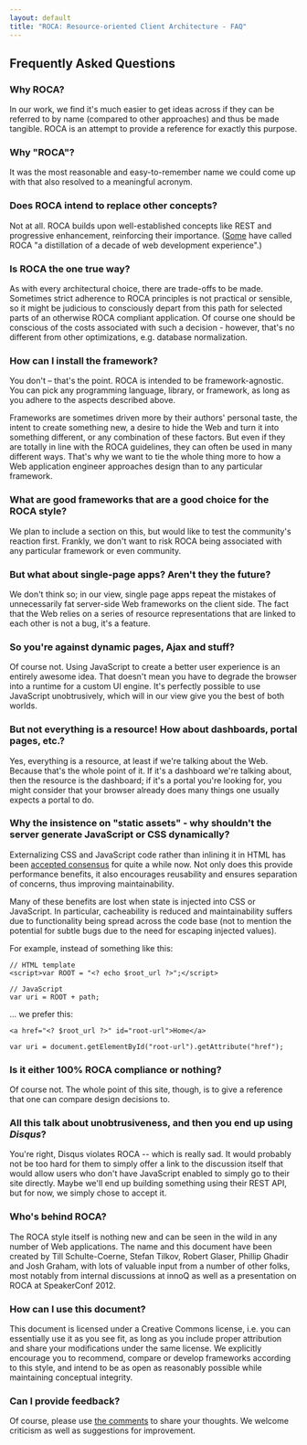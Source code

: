 ```yaml
---
layout: default
title: "ROCA: Resource-oriented Client Architecture - FAQ"
---
```


Frequently Asked Questions
---

### Why ROCA?

In our work, we find it's much easier to get ideas
across if they can be referred to by name (compared to
other approaches) and thus be made tangible. ROCA is an attempt
to provide a reference for exactly this purpose.

### Why "ROCA"?

It was the most reasonable and easy-to-remember name we could
come up with that also resolved to a meaningful acronym.

### Does ROCA intend to replace other concepts?

Not at all. ROCA builds upon well-established concepts like REST and
progressive enhancement, reinforcing their importance.
([Some](http://burningchrome.com) have called ROCA "a distillation of a decade
of web development experience".)

### Is ROCA the one true way?

As with every architectural choice, there are trade-offs to be made. Sometimes
strict adherence to ROCA principles is not practical or sensible, so it might be
judicious to consciously depart from this path for selected parts of an
otherwise ROCA compliant application. Of course one should be conscious of the
costs associated with such a decision - however, that's no different from other
optimizations, e.g. database normalization.

### How can I install the framework?

You don't &#8211; that's the point. ROCA is
intended to be framework-agnostic. You can pick any programming
language, library, or framework, as long as you adhere to the
aspects described above.

Frameworks are sometimes driven more by their authors' personal taste,
the intent to create something new, a desire to hide the Web and turn
it into something different, or any combination of these factors. But
even if they are totally in line with the ROCA guidelines, they can
often be used in many different ways. That's why we want to tie
the whole thing more to how a Web application engineer approaches
design than to any particular framework.

### What are good frameworks that are a good choice for the ROCA style?

We plan to include a section on this, but would like to test the
community's reaction first. Frankly, we don't want to risk ROCA being
associated with any particular framework or even community.

### But what about single-page apps? Aren't they the future?

We don't think so; in our view, single page apps repeat the
mistakes of unnecessarily fat server-side Web frameworks on
the client side. The fact that the Web relies on a series of
resource representations that are linked to each other is not
a bug, it's a feature.

### So you're against dynamic pages, Ajax and stuff?

Of course not. Using JavaScript to create a better user experience is
an entirely awesome idea. That doesn't mean you have to degrade the
browser into a runtime for a custom UI engine. It's perfectly possible
to use JavaScript unobtrusively, which will in our view give you the
best of both worlds.

### But not everything is a resource! How about dashboards, portal pages, etc.?

Yes, everything is a resource, at least if we're talking about the
Web. Because that's the whole point of it. If it's a dashboard we're
talking about, then the resource is the dashboard; if it's a portal
you're looking for, you might consider that your browser already does
many things one usually expects a portal to do.

### Why the insistence on "static assets" - why shouldn't the server generate JavaScript or CSS dynamically?

Externalizing CSS and JavaScript code rather than inlining it in HTML has been
[accepted consensus](http://developer.yahoo.com/performance/rules.html#external)
for quite a while now. Not only does this provide performance benefits, it also
encourages reusability and ensures separation of concerns, thus improving
maintainability.

Many of these benefits are lost when state is injected into CSS or JavaScript.
In particular, cacheability is reduced and maintainability suffers due to
functionality being spread across the code base (not to mention the potential
for subtle bugs due to the need for escaping injected values).

For example, instead of something like this:

    // HTML template
    <script>var ROOT = "<? echo $root_url ?>";</script>

    // JavaScript
    var uri = ROOT + path;

... we prefer this:

    <a href="<? $root_url ?>" id="root-url">Home</a>

    var uri = document.getElementById("root-url").getAttribute("href");

### Is it either 100% ROCA compliance or nothing?

Of course not. The whole point of this site, though, is to give a
reference that one can compare design decisions to.

### All this talk about unobtrusiveness, and then you end up using _Disqus_?

You're right, Disqus violates ROCA -- which is really sad. It
would probably not be too hard for them to simply offer a link to the
discussion itself that would allow users who don't have JavaScript
enabled to simply go to their site directly. Maybe we'll end up
building something using their REST API, but for now, we simply chose
to accept it.

### Who's behind ROCA?

The ROCA style itself is nothing new and can be seen in the wild in
any number of Web applications. The name and this document have been
created by Till Schulte-Coerne, Stefan Tilkov, Robert Glaser, Phillip
Ghadir and Josh Graham, with lots of valuable input from a number of
other folks, most notably from internal discussions at innoQ as well
as a presentation on ROCA at SpeakerConf 2012.

### How can I use this document?

This document is licensed under a Creative Commons license,
i.e. you can essentially use it as you see fit, as long as you
include proper attribution and share your modifications under
the same license. We explicitly encourage you to recommend,
compare or develop frameworks according to this style, and
intend to be as open as reasonably possible while maintaining
conceptual integrity.

### Can I provide feedback?

Of course, please use <a href='./discussion.html'>the comments</a> to share your thoughts. We
welcome criticism as well as suggestions for improvement.
